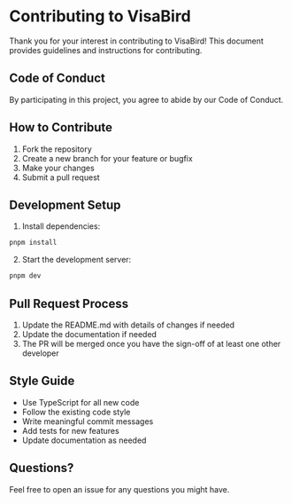# Contributing to VisaBird

Thank you for your interest in contributing to VisaBird! This document provides guidelines and instructions for contributing.

## Code of Conduct

By participating in this project, you agree to abide by our Code of Conduct.

## How to Contribute

1. Fork the repository
2. Create a new branch for your feature or bugfix
3. Make your changes
4. Submit a pull request

## Development Setup

1. Install dependencies:
```bash
pnpm install
```

2. Start the development server:
```bash
pnpm dev
```

## Pull Request Process

1. Update the README.md with details of changes if needed
2. Update the documentation if needed
3. The PR will be merged once you have the sign-off of at least one other developer

## Style Guide

- Use TypeScript for all new code
- Follow the existing code style
- Write meaningful commit messages
- Add tests for new features
- Update documentation as needed

## Questions?

Feel free to open an issue for any questions you might have. 